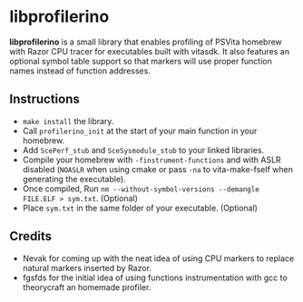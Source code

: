 # libprofilerino
<b>libprofilerino</b> is a small library that enables profiling of PSVita homebrew with Razor CPU tracer for executables built with vitasdk. It also features an optional symbol table support so that markers will use proper function names instead of function addresses.

## Instructions

- `make install` the library.
- Call `profilerino_init` at the start of your main function in your homebrew.
- Add `ScePerf_stub` and `SceSysmodule_stub` to your linked libraries.
- Compile your homebrew with `-finstrument-functions` and with ASLR disabled (`NOASLR` when using cmake or pass `-na` to vita-make-fself when generating the executable).
- Once compiled, Run `nm --without-symbol-versions --demangle FILE.ELF > sym.txt`. (Optional)
- Place `sym.txt` in the same folder of your executable. (Optional)

## Credits

- Nevak for coming up with the neat idea of using CPU markers to replace natural markers inserted by Razor.
- fgsfds for the initial idea of using functions instrumentation with gcc to theorycraft an homemade profiler.
